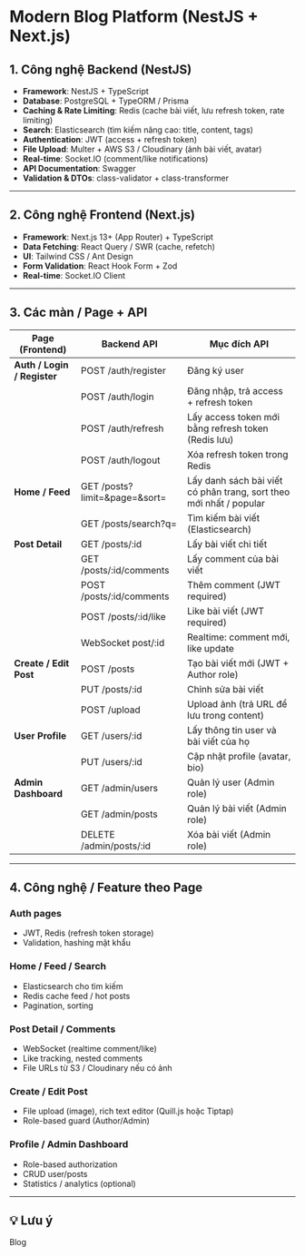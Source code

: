 # Modern Blog Platform (NestJS + Next.js)

## 1. Công nghệ Backend (NestJS)

- **Framework**: NestJS + TypeScript  
- **Database**: PostgreSQL + TypeORM / Prisma  
- **Caching & Rate Limiting**: Redis (cache bài viết, lưu refresh token, rate limiting)  
- **Search**: Elasticsearch (tìm kiếm nâng cao: title, content, tags)  
- **Authentication**: JWT (access + refresh token)  
- **File Upload**: Multer + AWS S3 / Cloudinary (ảnh bài viết, avatar)  
- **Real-time**: Socket.IO (comment/like notifications)  
- **API Documentation**: Swagger  
- **Validation & DTOs**: class-validator + class-transformer  

---

## 2. Công nghệ Frontend (Next.js)

- **Framework**: Next.js 13+ (App Router) + TypeScript  
- **Data Fetching**: React Query / SWR (cache, refetch)  
- **UI**: Tailwind CSS / Ant Design  
- **Form Validation**: React Hook Form + Zod  
- **Real-time**: Socket.IO Client  

---

## 3. Các màn / Page + API

| Page (Frontend)       | Backend API                     | Mục đích API |
|----------------------|---------------------------------|-------------|
| **Auth / Login / Register** | POST /auth/register          | Đăng ký user |
|                      | POST /auth/login                | Đăng nhập, trả access + refresh token |
|                      | POST /auth/refresh              | Lấy access token mới bằng refresh token (Redis lưu) |
|                      | POST /auth/logout               | Xóa refresh token trong Redis |
| **Home / Feed**      | GET /posts?limit=&page=&sort=   | Lấy danh sách bài viết có phân trang, sort theo mới nhất / popular |
|                      | GET /posts/search?q=            | Tìm kiếm bài viết (Elasticsearch) |
| **Post Detail**      | GET /posts/:id                  | Lấy bài viết chi tiết |
|                      | GET /posts/:id/comments         | Lấy comment của bài viết |
|                      | POST /posts/:id/comments        | Thêm comment (JWT required) |
|                      | POST /posts/:id/like            | Like bài viết (JWT required) |
|                      | WebSocket post/:id              | Realtime: comment mới, like update |
| **Create / Edit Post** | POST /posts                    | Tạo bài viết mới (JWT + Author role) |
|                      | PUT /posts/:id                  | Chỉnh sửa bài viết |
|                      | POST /upload                    | Upload ảnh (trả URL để lưu trong content) |
| **User Profile**     | GET /users/:id                  | Lấy thông tin user và bài viết của họ |
|                      | PUT /users/:id                  | Cập nhật profile (avatar, bio) |
| **Admin Dashboard**  | GET /admin/users                | Quản lý user (Admin role) |
|                      | GET /admin/posts                | Quản lý bài viết (Admin role) |
|                      | DELETE /admin/posts/:id         | Xóa bài viết (Admin role) |

---

## 4. Công nghệ / Feature theo Page

### Auth pages
- JWT, Redis (refresh token storage)  
- Validation, hashing mật khẩu  

### Home / Feed / Search
- Elasticsearch cho tìm kiếm  
- Redis cache feed / hot posts  
- Pagination, sorting  

### Post Detail / Comments
- WebSocket (realtime comment/like)  
- Like tracking, nested comments  
- File URLs từ S3 / Cloudinary nếu có ảnh  

### Create / Edit Post
- File upload (image), rich text editor (Quill.js hoặc Tiptap)  
- Role-based guard (Author/Admin)  

### Profile / Admin Dashboard
- Role-based authorization  
- CRUD user/posts  
- Statistics / analytics (optional)  

---

## 💡 Lưu ý
Blog



